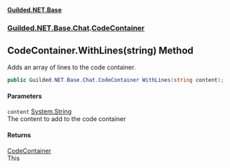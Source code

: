 #### [Guilded.NET.Base](Guilded_NET_Base.md 'Guilded.NET.Base')
### [Guilded.NET.Base.Chat](Guilded_NET_Base.md#Guilded_NET_Base_Chat 'Guilded.NET.Base.Chat').[CodeContainer](CodeContainer.md 'Guilded.NET.Base.Chat.CodeContainer')
## CodeContainer.WithLines(string) Method
Adds an array of lines to the code container.  
```csharp
public Guilded.NET.Base.Chat.CodeContainer WithLines(string content);
```
#### Parameters
<a name='Guilded_NET_Base_Chat_CodeContainer_WithLines(string)_content'></a>
`content` [System.String](https://docs.microsoft.com/en-us/dotnet/api/System.String 'System.String')  
The content to add to the code container
  
#### Returns
[CodeContainer](CodeContainer.md 'Guilded.NET.Base.Chat.CodeContainer')  
This
